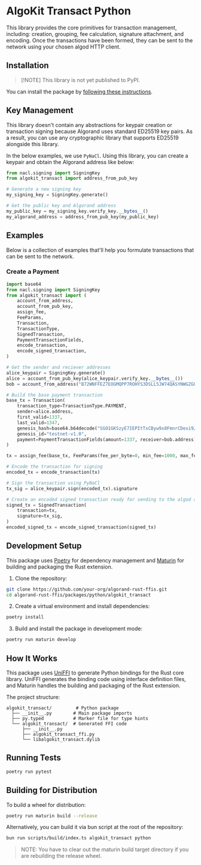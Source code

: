 # AlgoKit Transact Python

This library provides the core primitives for transaction management, including: creation, grouping, fee calculation, signature attachment, and encoding. Once the transactions have been formed, they can be sent to the network using your chosen algod HTTP client.

## Installation

> [!NOTE] This library is not yet published to PyPI.

You can install the package by [following these instructions](../../README.md#python).

## Key Management

This library doesn't contain any abstractions for keypair creation or transaction signing because Algorand uses standard ED25519 key pairs. As a result, you can use any cryptographic library that supports ED25519 alongside this library.

In the below examples, we use `PyNaCl`. Using this library, you can create a keypair and obtain the Algorand address like below:

```python
from nacl.signing import SigningKey
from algokit_transact import address_from_pub_key

# Generate a new signing key
my_signing_key = SigningKey.generate()

# Get the public key and Algorand address
my_public_key = my_signing_key.verify_key.__bytes__()
my_algorand_address = address_from_pub_key(my_public_key)
```

## Examples

Below is a collection of examples that'll help you formulate transactions that can be sent to the network.

### Create a Payment

```python
import base64
from nacl.signing import SigningKey
from algokit_transact import (
    account_from_address,
    account_from_pub_key,
    assign_fee,
    FeeParams,
    Transaction,
    TransactionType,
    SignedTransaction,
    PaymentTransactionFields,
    encode_transaction,
    encode_signed_transaction,
)

# Get the sender and reciever addresses
alice_keypair = SigningKey.generate()
alice = account_from_pub_key(alice_keypair.verify_key.__bytes__())
bob = account_from_address("B72WNFFEZ7EOGMQPP7ROHYS3DSLL5JW74QASYNWGZGQXWRPJECJJLJIJ2Y")

# Build the base payment transaction
base_tx = Transaction(
    transaction_type=TransactionType.PAYMENT,
    sender=alice.address,
    first_valid=1337,
    last_valid=1347,
    genesis_hash=base64.b64decode("SGO1GKSzyE7IEPItTxCByw9x8FmnrCDexi9/cOUJOiI="),
    genesis_id="testnet-v1.0",
    payment=PaymentTransactionFields(amount=1337, receiver=bob.address),
)

tx = assign_fee(base_tx, FeeParams(fee_per_byte=0, min_fee=1000, max_fee=2000))

# Encode the transaction for signing
encoded_tx = encode_transaction(tx)

# Sign the transaction using PyNaCl
tx_sig = alice_keypair.sign(encoded_tx).signature

# Create an encoded signed transaction ready for sending to the algod api
signed_tx = SignedTransaction(
    transaction=tx,
    signature=tx_sig,
)
encoded_signed_tx = encode_signed_transaction(signed_tx)
```

## Development Setup

This package uses [Poetry](https://python-poetry.org/) for dependency management and [Maturin](https://github.com/PyO3/maturin) for building and packaging the Rust extension.

1. Clone the repository:

```bash
git clone https://github.com/your-org/algorand-rust-ffis.git
cd algorand-rust-ffis/packages/python/algokit_transact
```

2. Create a virtual environment and install dependencies:

```bash
poetry install
```

3. Build and install the package in development mode:

```bash
poetry run maturin develop
```

## How It Works

This package uses [UniFFI](https://mozilla.github.io/uniffi-rs/) to generate Python bindings for the Rust core library. UniFFI generates the binding code using interface definition files, and Maturin handles the building and packaging of the Rust extension.

The project structure:

```
algokit_transact/         # Python package
  ├── __init__.py        # Main package imports
  ├── py.typed           # Marker file for type hints
  └── algokit_transact/  # Generated FFI code
      ├── __init__.py
      ├── algokit_transact_ffi.py
      └── libalgokit_transact.dylib
```

## Running Tests

```bash
poetry run pytest
```

## Building for Distribution

To build a wheel for distribution:

```bash
poetry run maturin build --release
```

Alternatively, you can build it via bun script at the root of the repository:

```bash
bun run scripts/build/index.ts algokit_transact python
```

> NOTE: You have to clear out the maturin build target directory if you are rebuilding the release wheel.
